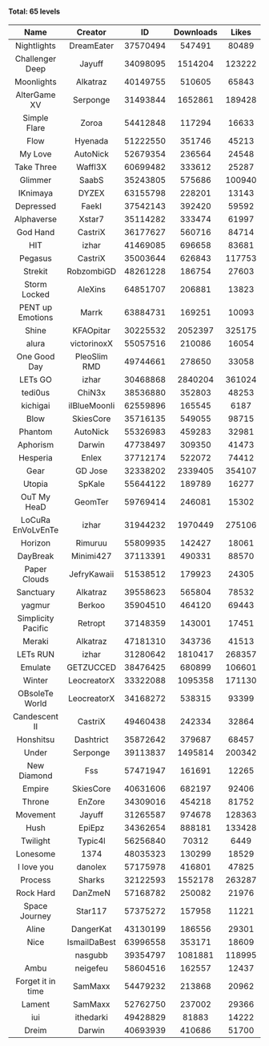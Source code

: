 #### Total: 65 levels

| Name | Creator | ID | Downloads | Likes |
|:---:|:---:|:---:|:---:|:---:|
| Nightlights | DreamEater | 37570494 | 547491 | 80489
| Challenger Deep | Jayuff | 34098095 | 1514204 | 123222
| Moonlights | Alkatraz | 40149755 | 510605 | 65843
| AlterGame XV | Serponge | 31493844 | 1652861 | 189428
| Simple Flare | Zoroa | 54412848 | 117294 | 16633
| Flow | Hyenada | 51222550 | 351746 | 45213
| My Love | AutoNick | 52679354 | 236564 | 24548
| Take Three | Waffl3X | 60699482 | 333612 | 25287
| Glimmer | SaabS | 35243805 | 575686 | 100940
| IKnimaya | DYZEX | 63155798 | 228201 | 13143
| Depressed | FaekI | 37542143 | 392420 | 59592
| Alphaverse | Xstar7 | 35114282 | 333474 | 61997
| God Hand | CastriX | 36177627 | 560716 | 84714
| HIT | izhar | 41469085 | 696658 | 83681
| Pegasus | CastriX | 35003644 | 626843 | 117753
| Strekit | RobzombiGD | 48261228 | 186754 | 27603
| Storm Locked | AleXins | 64851707 | 206881 | 13823
| PENT up Emotions | Marrk | 63884731 | 169251 | 10093
| Shine | KFAOpitar | 30225532 | 2052397 | 325175
| alura | victorinoxX | 55057516 | 210086 | 16054
| One Good Day | PleoSlim RMD | 49744661 | 278650 | 33058
| LETs GO | izhar | 30468868 | 2840204 | 361024
| tedi0us | ChiN3x | 38536880 | 352803 | 48253
| kichigai | iIBlueMoonIi | 62559896 | 165545 | 6187
| Blow | SkiesCore | 35716135 | 549055 | 98715
| Phantom | AutoNick | 55326983 | 459283 | 32981
| Aphorism | Darwin | 47738497 | 309350 | 41473
| Hesperia | Enlex | 37712174 | 522072 | 74412
| Gear | GD Jose | 32338202 | 2339405 | 354107
| Utopia | SpKale | 55644122 | 189789 | 16277
| OuT My HeaD | GeomTer | 59769414 | 246081 | 15302
| LoCuRa EnVoLvEnTe | izhar | 31944232 | 1970449 | 275106
| Horizon | Rimuruu | 55809935 | 142427 | 18061
| DayBreak | Minimi427 | 37113391 | 490331 | 88570
| Paper Clouds | JefryKawaii | 51538512 | 179923 | 24305
| Sanctuary | Alkatraz | 39558623 | 565804 | 78532
| yagmur | Berkoo | 35904510 | 464120 | 69443
| Simplicity Pacific | Retropt | 37148359 | 143001 | 17451
| Meraki | Alkatraz | 47181310 | 343736 | 41513
| LETs  RUN | izhar | 31280642 | 1810417 | 268357
| Emulate | GETZUCCED | 38476425 | 680899 | 106601
| Winter | LeocreatorX | 33322088 | 1095358 | 171130
| OBsoleTe World | LeocreatorX | 34168272 | 538315 | 93399
| Candescent II | CastriX | 49460438 | 242334 | 32864
| Honshitsu | Dashtrict | 35872642 | 379687 | 68457
| Under | Serponge | 39113837 | 1495814 | 200342
| New Diamond | Fss | 57471947 | 161691 | 12265
| Empire | SkiesCore | 40631606 | 682197 | 92406
| Throne | EnZore | 34309016 | 454218 | 81752
| Movement | Jayuff | 31265587 | 974678 | 128363
| Hush | EpiEpz | 34362654 | 888181 | 133428
| Twilight | Typic4l | 56256840 | 70312 | 6449
| Lonesome | 1374 | 48035323 | 130299 | 18529
| I love you | danolex | 57175978 | 416801 | 47825
| Process | Sharks | 32122593 | 1552178 | 263287
| Rock Hard | DanZmeN | 57168782 | 250082 | 21976
| Space Journey | Star117 | 57375272 | 157958 | 11221
| Aline | DangerKat | 43130199 | 186556 | 29301
| Nice | IsmailDaBest | 63996558 | 353171 | 18609
|   | nasgubb | 39354797 | 1081881 | 118995
| Ambu | neigefeu | 58604516 | 162557 | 12437
| Forget it in time | SamMaxx | 54479232 | 213868 | 20962
| Lament | SamMaxx | 52762750 | 237002 | 29366
| iui | ithedarki | 49428829 | 81883 | 14222
| Dreim | Darwin | 40693939 | 410686 | 51700
